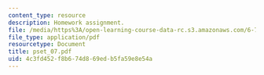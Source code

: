 ```yaml
---
content_type: resource
description: Homework assignment.
file: /media/https%3A/open-learning-course-data-rc.s3.amazonaws.com/6-781j-submicrometer-and-nanometer-technology-spring-2006/4c3fd452f8b674d869edb5fa59e8e54a_pset_07.pdf
file_type: application/pdf
resourcetype: Document
title: pset_07.pdf
uid: 4c3fd452-f8b6-74d8-69ed-b5fa59e8e54a
---
```

